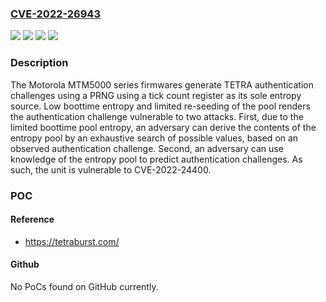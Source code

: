 ### [CVE-2022-26943](https://cve.mitre.org/cgi-bin/cvename.cgi?name=CVE-2022-26943)
![](https://img.shields.io/static/v1?label=Product&message=Mobile%20Radio&color=blue)
![](https://img.shields.io/static/v1?label=Version&message=0%20&color=brightgreen)
![](https://img.shields.io/static/v1?label=Version&message=MTM5000%20&color=brightgreen)
![](https://img.shields.io/static/v1?label=Vulnerability&message=Use%20of%20Cryptographically%20Weak%20Pseudo-Random%20Number%20Generator%20(PRNG)&color=brightgreen)

### Description

The Motorola MTM5000 series firmwares generate TETRA authentication challenges using a PRNG using a tick count register as its sole entropy source. Low boottime entropy and limited re-seeding of the pool renders the authentication challenge vulnerable to two attacks. First, due to the limited boottime pool entropy, an adversary can derive the contents of the entropy pool by an exhaustive search of possible values, based on an observed authentication challenge. Second, an adversary can use knowledge of the entropy pool to predict authentication challenges. As such, the unit is vulnerable to CVE-2022-24400.

### POC

#### Reference
- https://tetraburst.com/

#### Github
No PoCs found on GitHub currently.

